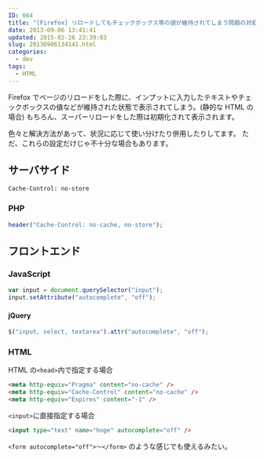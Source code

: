 ```yaml
---
ID: 664
title: "[Firefox] リロードしてもチェックボックス等の値が維持されてしまう問題の対処法"
date: 2013-09-06 13:41:41
updated: 2015-02-28 23:39:03
slug: 20130906134141.html
categories:
  - dev
tags:
  - HTML
---
```


Firefox でページのリロードをした際に、インプットに入力したテキストやチェックボックスの値などが維持された状態で表示されてしまう。(静的な HTML の場合)
もちろん、スーパーリロードをした際は初期化されて表示されます。

色々と解決方法があって、状況に応じて使い分けたり併用したりしてます。
ただ、これらの設定だけじゃ不十分な場合もあります。

## サーバサイド

```
Cache-Control: no-store
```

### PHP

```php
header("Cache-Control: no-cache, no-store");
```

## フロントエンド

### JavaScript

```js
var input = document.querySelector("input");
input.setAttribute("autocomplete", "off");
```

#### jQuery

```js
$("input, select, textarea").attr("autocomplete", "off");
```

### HTML

HTML の`<head>`内で指定する場合

```html
<meta http-equiv="Pragma" content="no-cache" />
<meta http-equiv="Cache-Control" content="no-cache" />
<meta http-equiv="Expires" content="-1" />
```

`<input>`に直接指定する場合

```html
<input type="text" name="hoge" autocomplete="off" />
```

`<form autocomplete="off">～</form>` のような感じでも使えるみたい。
